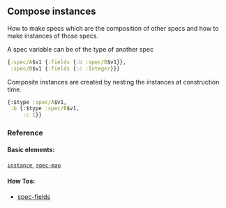 <!---
  This markdown file was generated. Do not edit.
  -->

## Compose instances

How to make specs which are the composition of other specs and how to make instances of those specs.

A spec variable can be of the type of another spec

```clojure
{:spec/A$v1 {:fields {:b :spec/B$v1}},
 :spec/B$v1 {:fields {:c :Integer}}}
```

Composite instances are created by nesting the instances at construction time.

```clojure
{:$type :spec/A$v1,
 :b {:$type :spec/B$v1,
     :c 1}}
```

### Reference

#### Basic elements:

[`instance`](../halite_basic-syntax-reference.md#instance), [`spec-map`](../../halite_spec-syntax-reference.md)

#### How Tos:

* [spec-fields](../how-to/halite_spec-fields.md)


